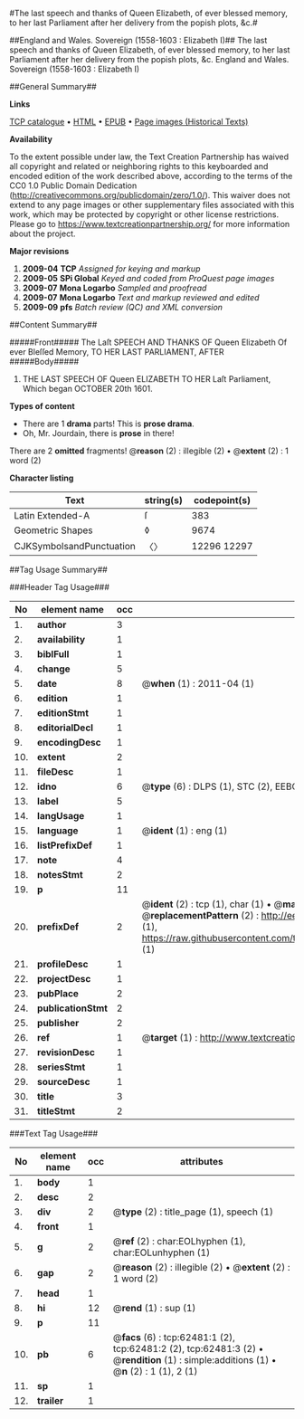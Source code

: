#The last speech and thanks of Queen Elizabeth, of ever blessed memory, to her last Parliament after her delivery from the popish plots, &c.#

##England and Wales. Sovereign (1558-1603 : Elizabeth I)##
The last speech and thanks of Queen Elizabeth, of ever blessed memory, to her last Parliament after her delivery from the popish plots, &c.
England and Wales. Sovereign (1558-1603 : Elizabeth I)

##General Summary##

**Links**

[TCP catalogue](http://www.ota.ox.ac.uk/tcp/)  • 
[HTML](http://tei.it.ox.ac.uk/tcp/Texts-HTML/free/A39/A39237.html)  • 
[EPUB](http://tei.it.ox.ac.uk/tcp/Texts-EPUB/free/A39/A39237.epub) • 
[Page images (Historical Texts)](https://historicaltexts.jisc.ac.uk/eebo-12495023e)

**Availability**

To the extent possible under law, the Text Creation Partnership has waived all copyright and related or neighboring rights to this keyboarded and encoded edition of the work described above, according to the terms of the CC0 1.0 Public Domain Dedication (http://creativecommons.org/publicdomain/zero/1.0/). This waiver does not extend to any page images or other supplementary files associated with this work, which may be protected by copyright or other license restrictions. Please go to https://www.textcreationpartnership.org/ for more information about the project.

**Major revisions**

1. __2009-04__ __TCP__ *Assigned for keying and markup*
1. __2009-05__ __SPi Global__ *Keyed and coded from ProQuest page images*
1. __2009-07__ __Mona Logarbo__ *Sampled and proofread*
1. __2009-07__ __Mona Logarbo__ *Text and markup reviewed and edited*
1. __2009-09__ __pfs__ *Batch review (QC) and XML conversion*

##Content Summary##

#####Front#####
The Laſt SPEECH AND THANKS OF Queen Elizabeth Of ever Bleſſed Memory, TO HER LAST PARLIAMENT, AFTER 
#####Body#####

1. THE LAST SPEECH OF Queen ELIZABETH TO HER Laſt Parliament, Which began OCTOBER 20th 1601.

**Types of content**

  * There are 1 **drama** parts! This is **prose drama**.
  * Oh, Mr. Jourdain, there is **prose** in there!

There are 2 **omitted** fragments! 
 @__reason__ (2) : illegible (2)  •  @__extent__ (2) : 1 word (2)

**Character listing**


|Text|string(s)|codepoint(s)|
|---|---|---|
|Latin Extended-A|ſ|383|
|Geometric Shapes|◊|9674|
|CJKSymbolsandPunctuation|〈〉|12296 12297|

##Tag Usage Summary##

###Header Tag Usage###

|No|element name|occ|attributes|
|---|---|---|---|
|1.|__author__|3||
|2.|__availability__|1||
|3.|__biblFull__|1||
|4.|__change__|5||
|5.|__date__|8| @__when__ (1) : 2011-04 (1)|
|6.|__edition__|1||
|7.|__editionStmt__|1||
|8.|__editorialDecl__|1||
|9.|__encodingDesc__|1||
|10.|__extent__|2||
|11.|__fileDesc__|1||
|12.|__idno__|6| @__type__ (6) : DLPS (1), STC (2), EEBO-CITATION (1), OCLC (1), VID (1)|
|13.|__label__|5||
|14.|__langUsage__|1||
|15.|__language__|1| @__ident__ (1) : eng (1)|
|16.|__listPrefixDef__|1||
|17.|__note__|4||
|18.|__notesStmt__|2||
|19.|__p__|11||
|20.|__prefixDef__|2| @__ident__ (2) : tcp (1), char (1)  •  @__matchPattern__ (2) : ([0-9\-]+):([0-9IVX]+) (1), (.+) (1)  •  @__replacementPattern__ (2) : http://eebo.chadwyck.com/downloadtiff?vid=$1&page=$2 (1), https://raw.githubusercontent.com/textcreationpartnership/Texts/master/tcpchars.xml#$1 (1)|
|21.|__profileDesc__|1||
|22.|__projectDesc__|1||
|23.|__pubPlace__|2||
|24.|__publicationStmt__|2||
|25.|__publisher__|2||
|26.|__ref__|1| @__target__ (1) : http://www.textcreationpartnership.org/docs/. (1)|
|27.|__revisionDesc__|1||
|28.|__seriesStmt__|1||
|29.|__sourceDesc__|1||
|30.|__title__|3||
|31.|__titleStmt__|2||


###Text Tag Usage###

|No|element name|occ|attributes|
|---|---|---|---|
|1.|__body__|1||
|2.|__desc__|2||
|3.|__div__|2| @__type__ (2) : title_page (1), speech (1)|
|4.|__front__|1||
|5.|__g__|2| @__ref__ (2) : char:EOLhyphen (1), char:EOLunhyphen (1)|
|6.|__gap__|2| @__reason__ (2) : illegible (2)  •  @__extent__ (2) : 1 word (2)|
|7.|__head__|1||
|8.|__hi__|12| @__rend__ (1) : sup (1)|
|9.|__p__|11||
|10.|__pb__|6| @__facs__ (6) : tcp:62481:1 (2), tcp:62481:2 (2), tcp:62481:3 (2)  •  @__rendition__ (1) : simple:additions (1)  •  @__n__ (2) : 1 (1), 2 (1)|
|11.|__sp__|1||
|12.|__trailer__|1||
